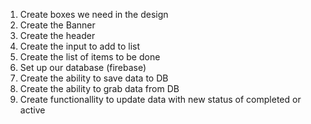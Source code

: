 1. Create boxes we need in the design
2. Create the Banner
3. Create the header
4. Create the input to add to list
5. Create the list of items to be done
6. Set up our database (firebase)
7. Create the ability to save data to DB
8. Create the ability to grab data from DB
9. Create functionallity to update data with new status of completed or active
